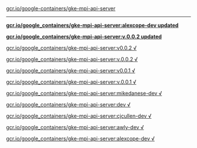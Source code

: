 [gcr.io/google-containers/gke-mpi-api-server](https://hub.docker.com/r/sqeven/gke-mpi-api-server/tags/) 

----
**[gcr.io/google_containers/gke-mpi-api-server:alexcope-dev updated](https://hub.docker.com/r/sqeven/gke-mpi-api-server/tags/)**

**[gcr.io/google_containers/gke-mpi-api-server:v.0.0.2 updated](https://hub.docker.com/r/sqeven/gke-mpi-api-server/tags/)**

[gcr.io/google_containers/gke-mpi-api-server:v0.0.2 √](https://hub.docker.com/r/sqeven/gke-mpi-api-server/tags/)

[gcr.io/google_containers/gke-mpi-api-server:v.0.0.2 √](https://hub.docker.com/r/sqeven/gke-mpi-api-server/tags/)

[gcr.io/google_containers/gke-mpi-api-server:v0.0.1 √](https://hub.docker.com/r/sqeven/gke-mpi-api-server/tags/)

[gcr.io/google_containers/gke-mpi-api-server:v.0.0.1 √](https://hub.docker.com/r/sqeven/gke-mpi-api-server/tags/)

[gcr.io/google_containers/gke-mpi-api-server:mikedanese-dev √](https://hub.docker.com/r/sqeven/gke-mpi-api-server/tags/)

[gcr.io/google_containers/gke-mpi-api-server:dev √](https://hub.docker.com/r/sqeven/gke-mpi-api-server/tags/)

[gcr.io/google_containers/gke-mpi-api-server:cjcullen-dev √](https://hub.docker.com/r/sqeven/gke-mpi-api-server/tags/)

[gcr.io/google_containers/gke-mpi-api-server:awly-dev √](https://hub.docker.com/r/sqeven/gke-mpi-api-server/tags/)

[gcr.io/google_containers/gke-mpi-api-server:alexcope-dev √](https://hub.docker.com/r/sqeven/gke-mpi-api-server/tags/)

